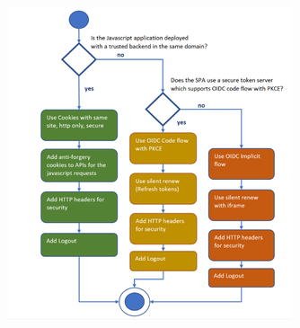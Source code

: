 ![spa flows](https://github.com/damienbod/aspnetcore-standup-authn-authz/blob/main/images/spa%20flows.png)
